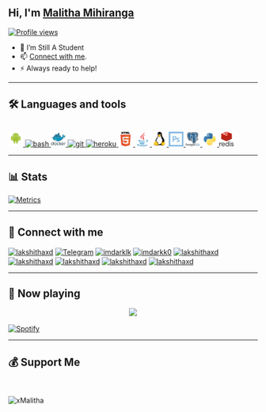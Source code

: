 ## Hi, I'm [Malitha Mihiranga](http://xmalitha.epizy.com/) 
[![Profile views](https://komarev.com/ghpvc/?username=xMalitha&label=Profile%20views)](https://github.com/xMalitha)
- 💫 I’m Still A Student
- 📫 [Connect with me](#-connect-with-me).
- ⚡ Always ready to help!
---

## 🛠️ Languages and tools
</br>
<a href="https://developer.android.com" class="padded" target="_blank"> <img src="https://raw.githubusercontent.com/devicons/devicon/master/icons/android/android-original-wordmark.svg" alt="android" width="30" height="30"/> </a> 
<a href="https://www.gnu.org/software/bash/" class="padded" target="_blank"> <img src="https://www.vectorlogo.zone/logos/gnu_bash/gnu_bash-icon.svg" alt="bash" width="30" height="30"/> </a> 
<a href="https://www.docker.com/" class="padded" target="_blank"> <img src="https://raw.githubusercontent.com/devicons/devicon/master/icons/docker/docker-original-wordmark.svg" alt="docker" width="30" height="30"/> </a> 
<a href="https://git-scm.com/" class="padded" target="_blank"> <img src="https://www.vectorlogo.zone/logos/git-scm/git-scm-icon.svg" alt="git" width="30" height="30"/> </a> 
<a href="https://heroku.com" class="padded" target="_blank"> <img src="https://www.vectorlogo.zone/logos/heroku/heroku-icon.svg" alt="heroku" width="30" height="30"/> </a> 
<a href="https://www.w3.org/html/" class="padded" target="_blank"> <img src="https://raw.githubusercontent.com/devicons/devicon/master/icons/html5/html5-original-wordmark.svg" alt="html5" width="30" height="30"/> </a> 
<a href="https://www.java.com" class="padded" target="_blank"> <img src="https://raw.githubusercontent.com/devicons/devicon/master/icons/java/java-original.svg" alt="java" width="30" height="30"/> </a> 
<a href="https://www.linux.org/" class="padded" target="_blank"> <img src="https://raw.githubusercontent.com/devicons/devicon/master/icons/linux/linux-original.svg" alt="linux" width="30" height="30"/> </a> 
<a href="https://www.photoshop.com/en" class="padded" target="_blank"> <img src="https://raw.githubusercontent.com/devicons/devicon/master/icons/photoshop/photoshop-line.svg" alt="photoshop" width="30" height="30"/> </a> 
<a href="https://www.postgresql.org" class="padded" target="_blank"> <img src="https://raw.githubusercontent.com/devicons/devicon/master/icons/postgresql/postgresql-original-wordmark.svg" alt="postgresql" width="30" height="30"/> </a> 
<a href="https://www.python.org" class="padded" target="_blank"> <img src="https://raw.githubusercontent.com/devicons/devicon/master/icons/python/python-original.svg" alt="python" width="30" height="30"/> </a> 
<a href="https://redis.io" class="padded" target="_blank"> <img src="https://raw.githubusercontent.com/devicons/devicon/master/icons/redis/redis-original-wordmark.svg" alt="redis" width="30" height="30"/> </a>

---

## 📊 Stats

[![Metrics](https://metrics.lecoq.io/xMalitha?template=classic&base.header=0&base.metadata=0&isocalendar=1&languages=1&people=1&isocalendar.duration=half-year&languages.limit=8&languages.sections=most-used&languages.colors=github&languages.threshold=0%25&languages.indepth=false&languages.recent.load=300&languages.recent.days=14&people.limit=24&people.size=28&people.types=followers%2C%20following&people.identicons=false&people.shuffle=false&config.timezone=Asia%2FCalcutta)](https://t.me/Malitha_Mihiranga)


---


## 🔗 Connect with me

<a href="http://xmalitha.epizy.com/" target="blank"><img align="center" src="https://ouch-cdn2.icons8.com/P2rxJcL1berfjoACCXIVe44aFa9hOSMzDZ9Lbul4ZmA/rs:fit:256:256/czM6Ly9pY29uczgu/b3VjaC1wcm9kLmFz/c2V0cy9wbmcvMjMz/L2IzYmYzYzZhLTZm/MjAtNGEwZS04ZmU4/LTAxODhhZmQ3NWY0/NS5wbmc.png" alt="lakshithaxd" height="40" width="40" /></a>
<a href="https://t.me/Malitha_Mihiranga" target="_blank"><img align="center" src="https://img.icons8.com/color/2x/telegram-app--v1.png" alt="Telegram" height="40" width="40" /></a>
<a href="https://dev.to/malithamihiranga" target="blank"><img align="center" src="https://raw.githubusercontent.com/rahuldkjain/github-profile-readme-generator/master/src/images/icons/Social/devto.svg" alt="imdarklk" height="30" width="40" /></a>
<a href="https://twitter.com/malithamihirang" target="blank"><img align="center" src="https://raw.githubusercontent.com/rahuldkjain/github-profile-readme-generator/master/src/images/icons/Social/twitter.svg" alt="imdarkk0" height="30" width="40" /></a>
<a href="https://www.instagram.com/malitha__mihiranga/" target="blank"><img align="center" src="https://raw.githubusercontent.com/rahuldkjain/github-profile-readme-generator/master/src/images/icons/Social/instagram.svg" alt="lakshithaxd" height="30" width="40" /></a>
<a href="https://www.youtube.com/channel/UCvaT8h6YRJYb-WTZ1W2SOig" target="blank"><img align="center" src="https://img.icons8.com/color/344/youtube-play.png" alt="lakshithaxd" height="40" width="40" /></a>
<a href="https://open.spotify.com/user/31xby6cnmtulxlrx5745radnrv24" target="blank"><img align="center" src="https://upload.wikimedia.org/wikipedia/commons/thumb/8/84/Spotify_icon.svg/1982px-Spotify_icon.svg.png" alt="lakshithaxd" height="35" width="35" /></a>
<a href="https://ko-fi.com/malithamihiranga" target="blank"><img align="center" src="https://storage.ko-fi.com/cdn/cup-border.png" alt="lakshithaxd" height="25" width="40" /></a>
<a href="https://gitlab.com/xMalitha" target="blank"><img align="center" src="https://img.icons8.com/color/2x/gitlab.png" alt="lakshithaxd" height="35" width="35" /></a>
</p>



---





## 🎵 Now playing

<center><img src= "https://raw.githubusercontent.com/Gishankrishka2/Gishankrishka2/main/Gifs/5eeea355389655.59822ff824b72.gif" width="175"></center>

 [![Spotify](https://itstommi.vercel.app/api?rainbow=true)](https://open.spotify.com/user/31xby6cnmtulxlrx5745radnrv24)

---
## 💰 Support Me
<br>

<a href="https://ko-fi.com/malithamihiranga" class="padded"><img height="30" style="border:0px;height:30px;" align="left" alt="xMalitha" src="https://teacherjulieta.files.wordpress.com/2020/10/buymeacoffee_red402x.png?w=1024" />

<!---
xMalitha/xMalitha is a ✨ special ✨ repository because its `README.md` (this file) appears on your GitHub profile.
You can click the Preview link to take a look at your changes.
--->
